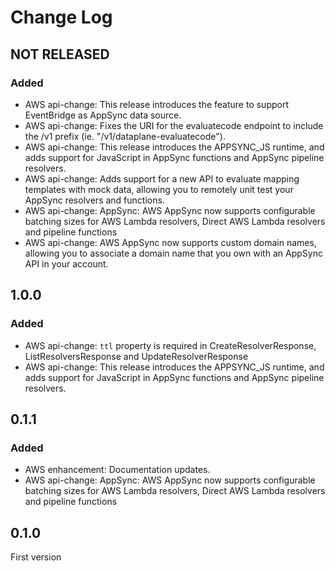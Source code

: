 # Change Log

## NOT RELEASED

### Added

- AWS api-change: This release introduces the feature to support EventBridge as AppSync data source.
- AWS api-change: Fixes the URI for the evaluatecode endpoint to include the /v1 prefix (ie. "/v1/dataplane-evaluatecode").
- AWS api-change: This release introduces the APPSYNC_JS runtime, and adds support for JavaScript in AppSync functions and AppSync pipeline resolvers.
- AWS api-change: Adds support for a new API to evaluate mapping templates with mock data, allowing you to remotely unit test your AppSync resolvers and functions.
- AWS api-change: AppSync: AWS AppSync now supports configurable batching sizes for AWS Lambda resolvers, Direct AWS Lambda resolvers and pipeline functions
- AWS api-change: AWS AppSync now supports custom domain names, allowing you to associate a domain name that you own with an AppSync API in your account.

## 1.0.0

### Added

- AWS api-change: `ttl` property is required in CreateResolverResponse, ListResolversResponse and UpdateResolverResponse
- AWS api-change: This release introduces the APPSYNC_JS runtime, and adds support for JavaScript in AppSync functions and AppSync pipeline resolvers.

## 0.1.1

### Added

- AWS enhancement: Documentation updates.
- AWS api-change: AppSync: AWS AppSync now supports configurable batching sizes for AWS Lambda resolvers, Direct AWS Lambda resolvers and pipeline functions

## 0.1.0

First version
